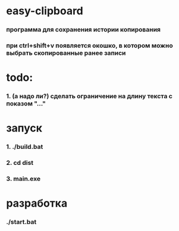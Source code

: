# easy-clipboard
### программа для сохранения истории копирования
### при ctrl+shift+v появляется окошко, в котором можно выбрать скопированные ранее записи

# todo:
### 1. (а надо ли?) сделать ограничение на длину текста с показом "..."

# запуск
### 1. ./build.bat
### 2. cd dist
### 3. main.exe

# разработка
### ./start.bat
